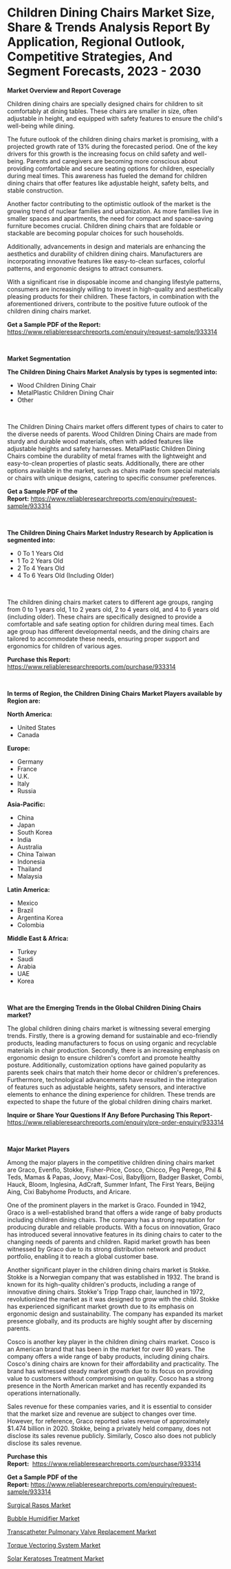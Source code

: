 <p><h1>Children Dining Chairs Market Size, Share & Trends Analysis Report By Application, Regional Outlook, Competitive Strategies, And Segment Forecasts, 2023 - 2030</h1></p><p><strong>Market Overview and Report Coverage</strong></p>
<p><p>Children dining chairs are specially designed chairs for children to sit comfortably at dining tables. These chairs are smaller in size, often adjustable in height, and equipped with safety features to ensure the child's well-being while dining.</p><p>The future outlook of the children dining chairs market is promising, with a projected growth rate of 13% during the forecasted period. One of the key drivers for this growth is the increasing focus on child safety and well-being. Parents and caregivers are becoming more conscious about providing comfortable and secure seating options for children, especially during meal times. This awareness has fueled the demand for children dining chairs that offer features like adjustable height, safety belts, and stable construction.</p><p>Another factor contributing to the optimistic outlook of the market is the growing trend of nuclear families and urbanization. As more families live in smaller spaces and apartments, the need for compact and space-saving furniture becomes crucial. Children dining chairs that are foldable or stackable are becoming popular choices for such households.</p><p>Additionally, advancements in design and materials are enhancing the aesthetics and durability of children dining chairs. Manufacturers are incorporating innovative features like easy-to-clean surfaces, colorful patterns, and ergonomic designs to attract consumers.</p><p>With a significant rise in disposable income and changing lifestyle patterns, consumers are increasingly willing to invest in high-quality and aesthetically pleasing products for their children. These factors, in combination with the aforementioned drivers, contribute to the positive future outlook of the children dining chairs market.</p></p>
<p><strong>Get a Sample PDF of the Report:</strong> <a href="https://www.reliableresearchreports.com/enquiry/request-sample/933314">https://www.reliableresearchreports.com/enquiry/request-sample/933314</a></p>
<p>&nbsp;</p>
<p><strong>Market Segmentation</strong></p>
<p><strong>The Children Dining Chairs Market Analysis by types is segmented into:</strong></p>
<p><ul><li>Wood Children Dining Chair</li><li>MetalPlastic Children Dining Chair</li><li>Other</li></ul></p>
<p>&nbsp;</p>
<p><p>The Children Dining Chairs market offers different types of chairs to cater to the diverse needs of parents. Wood Children Dining Chairs are made from sturdy and durable wood materials, often with added features like adjustable heights and safety harnesses. MetalPlastic Children Dining Chairs combine the durability of metal frames with the lightweight and easy-to-clean properties of plastic seats. Additionally, there are other options available in the market, such as chairs made from special materials or chairs with unique designs, catering to specific consumer preferences.</p></p>
<p><strong>Get a Sample PDF of the Report:</strong>&nbsp;<a href="https://www.reliableresearchreports.com/enquiry/request-sample/933314">https://www.reliableresearchreports.com/enquiry/request-sample/933314</a></p>
<p>&nbsp;</p>
<p><strong>The Children Dining Chairs Market Industry Research by Application is segmented into:</strong></p>
<p><ul><li>0 To 1 Years Old</li><li>1 To 2 Years Old</li><li>2 To 4 Years Old</li><li>4 To 6 Years Old (Including Older)</li></ul></p>
<p>&nbsp;</p>
<p><p>The children dining chairs market caters to different age groups, ranging from 0 to 1 years old, 1 to 2 years old, 2 to 4 years old, and 4 to 6 years old (including older). These chairs are specifically designed to provide a comfortable and safe seating option for children during meal times. Each age group has different developmental needs, and the dining chairs are tailored to accommodate these needs, ensuring proper support and ergonomics for children of various ages.</p></p>
<p><strong>Purchase this Report:</strong>&nbsp; <a href="https://www.reliableresearchreports.com/purchase/933314">https://www.reliableresearchreports.com/purchase/933314</a></p>
<p>&nbsp;</p>
<p><strong>In terms of Region, the Children Dining Chairs Market Players available by Region are:</strong></p>
<p>
    <p> <strong> North America: </strong>
        <ul>
            <li>United States</li>
            <li>Canada</li>
        </ul>
        </p> 
    <p> <strong> Europe: </strong>
        <ul>
            <li>Germany</li>
            <li>France</li>
            <li>U.K.</li>
            <li>Italy</li>
            <li>Russia</li>
        </ul>
        </p> 
    <p> <strong> Asia-Pacific: </strong>
        <ul>
            <li>China</li>
            <li>Japan</li>
            <li>South Korea</li>
            <li>India</li>
            <li>Australia</li>
            <li>China Taiwan</li>
            <li>Indonesia</li>
            <li>Thailand</li>
            <li>Malaysia</li>
        </ul>
        </p> 
    <p> <strong> Latin America: </strong>
        <ul>
            <li>Mexico</li>
            <li>Brazil</li>
            <li>Argentina Korea</li>
            <li>Colombia</li>
        </ul>
        </p> 
    <p> <strong> Middle East & Africa: </strong>
        <ul>
            <li>Turkey</li>
            <li>Saudi</li>
            <li>Arabia</li>
            <li>UAE</li>
            <li>Korea</li>
        </ul>
    </p>
    </p>
<p>&nbsp;</p>
<p><strong>What are the Emerging Trends in the Global Children Dining Chairs market?</strong></p>
<p><p>The global children dining chairs market is witnessing several emerging trends. Firstly, there is a growing demand for sustainable and eco-friendly products, leading manufacturers to focus on using organic and recyclable materials in chair production. Secondly, there is an increasing emphasis on ergonomic design to ensure children's comfort and promote healthy posture. Additionally, customization options have gained popularity as parents seek chairs that match their home decor or children's preferences. Furthermore, technological advancements have resulted in the integration of features such as adjustable heights, safety sensors, and interactive elements to enhance the dining experience for children. These trends are expected to shape the future of the global children dining chairs market.</p></p>
<p><strong>Inquire or Share Your Questions If Any Before Purchasing This Report</strong>- <a href="https://www.reliableresearchreports.com/enquiry/pre-order-enquiry/933314">https://www.reliableresearchreports.com/enquiry/pre-order-enquiry/933314</a></p>
<p>&nbsp;</p>
<p><strong>Major Market Players</strong></p>
<p><p>Among the major players in the competitive children dining chairs market are Graco, Evenflo, Stokke, Fisher-Price, Cosco, Chicco, Peg Perego, Phil & Teds, Mamas & Papas, Joovy, Maxi-Cosi, BabyBjorn, Badger Basket, Combi, Hauck, Bloom, Inglesina, AdCraft, Summer Infant, The First Years, Beijing Aing, Cixi Babyhome Products, and Aricare.</p><p>One of the prominent players in the market is Graco. Founded in 1942, Graco is a well-established brand that offers a wide range of baby products including children dining chairs. The company has a strong reputation for producing durable and reliable products. With a focus on innovation, Graco has introduced several innovative features in its dining chairs to cater to the changing needs of parents and children. Rapid market growth has been witnessed by Graco due to its strong distribution network and product portfolio, enabling it to reach a global customer base.</p><p>Another significant player in the children dining chairs market is Stokke. Stokke is a Norwegian company that was established in 1932. The brand is known for its high-quality children's products, including a range of innovative dining chairs. Stokke's Tripp Trapp chair, launched in 1972, revolutionized the market as it was designed to grow with the child. Stokke has experienced significant market growth due to its emphasis on ergonomic design and sustainability. The company has expanded its market presence globally, and its products are highly sought after by discerning parents.</p><p>Cosco is another key player in the children dining chairs market. Cosco is an American brand that has been in the market for over 80 years. The company offers a wide range of baby products, including dining chairs. Cosco's dining chairs are known for their affordability and practicality. The brand has witnessed steady market growth due to its focus on providing value to customers without compromising on quality. Cosco has a strong presence in the North American market and has recently expanded its operations internationally.</p><p>Sales revenue for these companies varies, and it is essential to consider that the market size and revenue are subject to changes over time. However, for reference, Graco reported sales revenue of approximately $1.474 billion in 2020. Stokke, being a privately held company, does not disclose its sales revenue publicly. Similarly, Cosco also does not publicly disclose its sales revenue.</p></p>
<p><strong>Purchase this Report:</strong>&nbsp;&nbsp;<a href="https://www.reliableresearchreports.com/purchase/933314">https://www.reliableresearchreports.com/purchase/933314</a></p>
<p></p>
<p><strong>Get a Sample PDF of the Report:</strong>&nbsp;<a href="https://www.reliableresearchreports.com/enquiry/request-sample/933314">https://www.reliableresearchreports.com/enquiry/request-sample/933314</a></p>
<p><p><a href="https://www.reportprime.com/surgical-rasps-r8081">Surgical Rasps Market</a></p><p><a href="https://www.reportprime.com/bubble-humidifier-r8079">Bubble Humidifier Market</a></p><p><a href="https://medium.com/@cierrahayes645/transcatheter-pulmonary-valve-replacement-market-size-growth-forecast-2023-2030-646be8858a0b">Transcatheter Pulmonary Valve Replacement Market</a></p><p><a href="https://www.linkedin.com/pulse/torque-vectoring-system-market-size-share-global-analysis-g8vbc/">Torque Vectoring System Market</a></p><p><a href="https://medium.com/@joanacasper19/solar-keratoses-treatment-market-size-growth-forecast-2023-2030-fe76ef2db507">Solar Keratoses Treatment Market</a></p></p>
